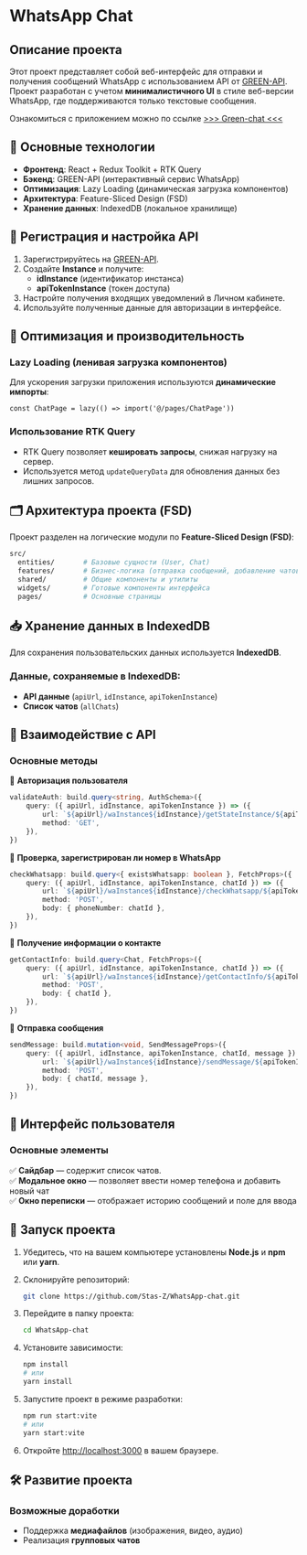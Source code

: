 # WhatsApp Chat

## Описание проекта

Этот проект представляет собой веб-интерфейс для отправки и получения сообщений WhatsApp с использованием API от [GREEN-API](https://console.green-api.com/).
Проект разработан с учетом **минималистичного UI** в стиле веб-версии WhatsApp, где поддерживаются только текстовые сообщения.

Ознакомиться с приложением можно по ссылке [>>> Green-chat <<<](https://whats-app-chat-five.vercel.app/)

## 📌 Основные технологии

- **Фронтенд**: React + Redux Toolkit + RTK Query
- **Бэкенд**: GREEN-API (интерактивный сервис WhatsApp)
- **Оптимизация**: Lazy Loading (динамическая загрузка компонентов)
- **Архитектура**: Feature-Sliced Design (FSD)
- **Хранение данных**: IndexedDB (локальное хранилище)

## 🔧 Регистрация и настройка API

1. Зарегистрируйтесь на [GREEN-API](https://console.green-api.com/).
2. Создайте **Instance** и получите:
    - **idInstance** (идентификатор инстанса)
    - **apiTokenInstance** (токен доступа)
3. Настройте получения входящих уведомлений в Личном кабинете.
4. Используйте полученные данные для авторизации в интерфейсе.

## 🚀 Оптимизация и производительность

### Lazy Loading (ленивая загрузка компонентов)

Для ускорения загрузки приложения используются **динамические импорты**:

```tsx
const ChatPage = lazy(() => import('@/pages/ChatPage'))
```

### Использование RTK Query

- RTK Query позволяет **кешировать запросы**, снижая нагрузку на сервер.
- Используется метод `updateQueryData` для обновления данных без лишних запросов.

## 🗂 Архитектура проекта (FSD)

Проект разделен на логические модули по **Feature-Sliced Design (FSD)**:

```sh
src/
  entities/       # Базовые сущности (User, Chat)
  features/       # Бизнес-логика (отправка сообщений, добавление чатов)
  shared/         # Общие компоненты и утилиты
  widgets/        # Готовые компоненты интерфейса
  pages/          # Основные страницы
```

## 📥 Хранение данных в IndexedDB

Для сохранения пользовательских данных используется **IndexedDB**.

### Данные, сохраняемые в IndexedDB:

- **API данные** (`apiUrl`, `idInstance`, `apiTokenInstance`)
- **Список чатов** (`allChats`)

## 🔄 Взаимодействие с API

### Основные методы

🔹 **Авторизация пользователя**

```ts
validateAuth: build.query<string, AuthSchema>({
    query: ({ apiUrl, idInstance, apiTokenInstance }) => ({
        url: `${apiUrl}/waInstance${idInstance}/getStateInstance/${apiTokenInstance}`,
        method: 'GET',
    }),
})
```

🔹 **Проверка, зарегистрирован ли номер в WhatsApp**

```ts
checkWhatsapp: build.query<{ existsWhatsapp: boolean }, FetchProps>({
    query: ({ apiUrl, idInstance, apiTokenInstance, chatId }) => ({
        url: `${apiUrl}/waInstance${idInstance}/checkWhatsapp/${apiTokenInstance}`,
        method: 'POST',
        body: { phoneNumber: chatId },
    }),
})
```

🔹 **Получение информации о контакте**

```ts
getContactInfo: build.query<Chat, FetchProps>({
    query: ({ apiUrl, idInstance, apiTokenInstance, chatId }) => ({
        url: `${apiUrl}/waInstance${idInstance}/getContactInfo/${apiTokenInstance}`,
        method: 'POST',
        body: { chatId },
    }),
})
```

🔹 **Отправка сообщения**

```ts
sendMessage: build.mutation<void, SendMessageProps>({
    query: ({ apiUrl, idInstance, apiTokenInstance, chatId, message }) => ({
        url: `${apiUrl}/waInstance${idInstance}/sendMessage/${apiTokenInstance}`,
        method: 'POST',
        body: { chatId, message },
    }),
})
```

## 📌 Интерфейс пользователя

### Основные элементы

✅ **Сайдбар** — содержит список чатов.  
✅ **Модальное окно** — позволяет ввести номер телефона и добавить новый чат  
✅ **Окно переписки** — отображает историю сообщений и поле для ввода

## 📌 Запуск проекта

1. Убедитесь, что на вашем компьютере установлены **Node.js** и **npm** или **yarn**.
2. Склонируйте репозиторий:
    ```bash
    git clone https://github.com/Stas-Z/WhatsApp-chat.git
    ```
3. Перейдите в папку проекта:

    ```bash
    cd WhatsApp-chat

    ```

4. Установите зависимости:
    ```bash
    npm install
    # или
    yarn install
    ```
5. Запустите проект в режиме разработки:
    ```bash
    npm run start:vite
    # или
    yarn start:vite
    ```
6. Откройте [http://localhost:3000](http://localhost:3000) в вашем браузере.

## 🛠 Развитие проекта

### Возможные доработки

- Поддержка **медиафайлов** (изображения, видео, аудио)
- Реализация **групповых чатов**
